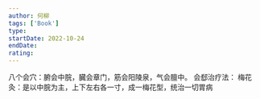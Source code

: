 ```yaml
---
author: 何柳
tags: ['Book']
type: 
startDate: 2022-10-24
endDate:
rating: 
---
```




八个会穴：腑会中脘，臓会章门，筋会阳陵泉，气会膻中。
会郄治疗法：
梅花灸：是以中脘为主，上下左右各一寸，成一梅花型，统治一切胃病 


















































